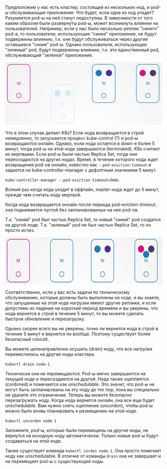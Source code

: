 Предположим у нас есть кластер, состоящий из нескольких нод, и pod-ы обслуживающие приложения. Что будет, если одна из нод упадет? Разумеется pod-ы на ней станут недоступны. В зависимости от того каким образом были развернуты pod-ы, может возникнуть влияние на пользователей. Например, если у нас было несколько реплик "синего" pod-а, то пользователи, использующие "синее" приложение, не будут подвержены влиянию, т.к. они будут обслуживаться через другие оставшиеся "синие" pod-ы. Однако пользователи, использующие "зеленый" pod, будут подвержены влиянию, т.к. это единственный pod, обслуживающий "зеленое" приложение.

<img src="image.png" width="600" height="200"><br>

Что в этом случае делает K8s? Если нода возвращается в строй немедленно, то запускается процесс kube-control (?) и pod-ы возвращаются онлайн. Однако, если нода остается в down-е более 5 минут, тогда pod-ы на этой ноде завершаются (terminated). K8s считает их мертвыми. Если pod-ы были частью Replica Set, тогда они пересоздаются на других нодах. Время, в течение которого нода ждет возвращения pod-ов онлайн, известно как `--pod-eviction-timeout` и задается на kube-controller-manager с дефолтным значением 5 минут.

`kube-controller-manager --pod-eviction-timeout=5m0s`

Всякий раз когда нода уходит в оффлайн, master-нода ждет до 5 минут, прежде чем считать ноду мертвой.

Когда нода возвращается онлайн после периода pod-eviction-timeout, она поднимается пустой без запланированных на нее pod-ов.

Т.к. "синий" pod был частью Replica Set, то новый "синий" pod создался на другой ноде. Т.к. "зеленый" pod не был частью Replica Set, то он просто исчез.

<img src="image-1.png" width="600" height="150"><br>

Соответственно, если у вас есть задачи по техническому обслуживанию, которые должны быть выполнены на ноде, и вы знаете, что запущенные на этой ноде нагрузки имеют другие реплики, и если допустимо их падение на короткий период времени и вы уверены, что нода вернется в строй в течение 5 минут, то вы можете сделать быстрое обновление и перезагрузку.

Однако скорее всего вы не уверены, точно ли вернется нода в строй в течение 5 минут и вернется ли вообще. Поэтому существует более безопасный способ.

Вы можете целенаправленно осушить (drain) ноду, что все нагрузки переместились на другие ноды кластера.

`kubectl drain node-1`

Технически они не перемещаются. Pod-ы мягко завершаются на текущей ноде и пересоздаются на другой. Нода также оцепляется (cordoned) и помечается как *unschedulable*. Это значит, что pod-ы не могут быть запланированы на эту ноду до тех пор, пока вы специально не удалите это ограничение. Теперь вы можете безопасно перезагружать ноду. Когда нода вернется онлайн, она все еще будет unschedulable. Вам нужно снять оцепление (uncordon), чтобы pod-ы можно было вновь планировать к размещению на этой ноде.

`kubectl uncordon node-1`

Запомните, pod-ы, которые были перемещены на другие ноды, не вернутся на исходную ноду автоматически. Только новые pod-ы будут создаваться на этой ноде.

Также существует команда `kubectl cordon node-1`. Она просто помечает ноду как unschedulable. В отличие от команды `drain` она не завершает и не перемещает pod-ы с существующей ноды.
